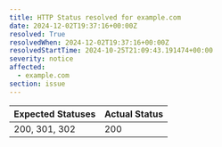 ```yaml
---
title: HTTP Status resolved for example.com
date: 2024-12-02T19:37:16+00:00Z
resolved: True
resolvedWhen: 2024-12-02T19:37:16+00:00Z
resolvedStartTime: 2024-10-25T21:09:43.191474+00:00
severity: notice
affected:
  - example.com
section: issue
---
```


| Expected Statuses | Actual Status  |
|-------------------|----------------|
| 200, 301, 302 | 200 |

